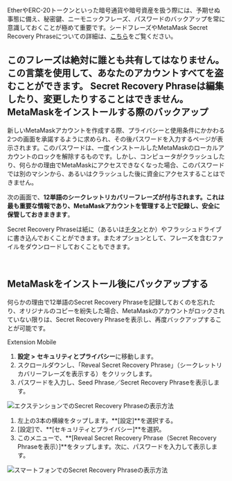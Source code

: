EtherやERC-20トークンといった暗号通貨や暗号資産を扱う際には、予期せぬ事態に備え、秘密鍵、ニーモニックフレーズ、パスワードのバックアップを常に意識しておくことが極めて重要です。シードフレーズやMetaMask Secret Recovery Phraseについての詳細は、[こちら](https://support.metamask.io/hc/en-us/articles/4404722782107)をご覧ください。


**このフレーズは絶対に誰とも共有してはなりません。 この言葉を使用して、あなたのアカウントすべてを盗むことができます。 Secret Recovery Phraseは編集したり、変更したりすることはできません。**
 
MetaMaskをインストールする際のバックアップ
-------------------------


新しいMetaMaskアカウントを作成する際、プライバシーと使用条件にかかわる2つの画面を承諾するように求められ、その後パスワードを入力するページが表示されます。このパスワードは、一度インストールしたMetaMaskのローカルアカウントのロックを解除するものです。しかし、コンピュータがクラッシュしたり、何らかの理由でMetaMaskにアクセスできなくなった場合、このパスワードでは別のマシンから、あるいはクラッシュした後に資金にアクセスすることはできません。


次の画面で、**12単語のシークレットリカバリーフレーズが付与されます。これは最も重要な情報であり、MetaMaskアカウントを管理する上で記録し、安全に保管しておきまきます**。


Secret Recovery Phraseは紙に（あるいは[チタン](https://www.toughgadget.com/bitcoin-crypto-metal-recovery-seed-wallets/)とか）やフラッシュドライブに書き込んでおくことができます。またオプションとして、フレーズを含むファイルをダウンロードしておくこともできます。


 


MetaMaskをインストール後にバックアップする
-------------------------


何らかの理由で12単語のSecret Recovery Phraseを記録しておくのを忘れたり、オリジナルのコピーを紛失した場合、MetaMaskのアカウントがロックされていない限りは、Secret Recovery Phraseを表示し、再度バックアップすることが可能です。




Extension Mobile


1. **設定 >** **セキュリティとプライバシー**に移動します。
2. スクロールダウンし、「Reveal Secret Recovery Phrase」（シークレットリカバリーフレーズを表示する）をクリックします。
3. パスワードを入力し、Seed Phrase／Secret Recovery Phraseを表示します。


![エクステンションでのSecret Recovery Phraseの表示方法](https://support.metamask.io/hc/article_attachments/9541233181083)




1. 左上の3本の横線をタップします。**[設定]**を選択する。
2. [設定]で、**[セキュリティとプライバシー]**を選択。
3. このメニューで、**[Reveal Secret Recovery Phrase（Secret Recovery Phraseを表示）]**をタップします。次に、パスワードを入力して表示します。


![スマートフォンでのSecret Recovery Phraseの表示方法](https://support.metamask.io/hc/article_attachments/9542309263515)




 

